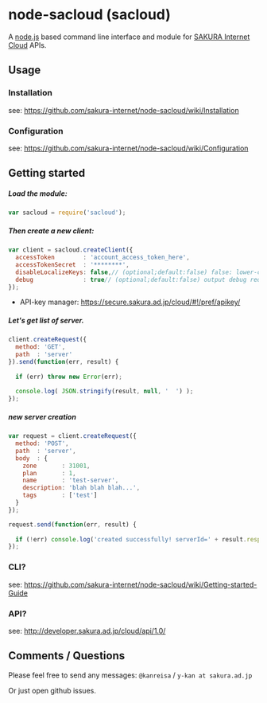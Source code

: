 node-sacloud (sacloud)
=====================

A [node.js](http://nodejs.org) based command line interface and module for [SAKURA Internet Cloud](http://cloud.sakura.ad.jp/) APIs.

## Usage

### Installation

see: https://github.com/sakura-internet/node-sacloud/wiki/Installation

### Configuration

see: https://github.com/sakura-internet/node-sacloud/wiki/Configuration

## Getting started

##### Load the module:

```javascript
var sacloud = require('sacloud');
```

##### Then create a new client:

```javascript
var client = sacloud.createClient({
  accessToken        : 'account_access_token_here',
  accessTokenSecret  : '********',
  disableLocalizeKeys: false,// (optional;default:false) false: lower-camelize the property names in response Object
  debug              : true// (optional;default:false) output debug requests to console.
});
```

* API-key manager: https://secure.sakura.ad.jp/cloud/#!/pref/apikey/

##### Let's get list of server.

```javascript
client.createRequest({
  method: 'GET',
  path  : 'server'
}).send(function(err, result) {
  
  if (err) throw new Error(err);
  
  console.log( JSON.stringify(result, null, '  ') );
});
```

##### new server creation

```javascript
var request = client.createRequest({
  method: 'POST',
  path  : 'server',
  body  : {
    zone       : 31001,
    plan       : 1,
    name       : 'test-server',
    description: 'blah blah blah...',
    tags       : ['test']
  }
});

request.send(function(err, result) {
  
  if (!err) console.log('created successfully! serverId=' + result.response.server.id);
});
```

### CLI?

see: https://github.com/sakura-internet/node-sacloud/wiki/Getting-started-Guide

### API?

see: http://developer.sakura.ad.jp/cloud/api/1.0/

## Comments / Questions

Please feel free to send any messages: ```@kanreisa``` / ```y-kan at sakura.ad.jp```

Or just open github issues.
